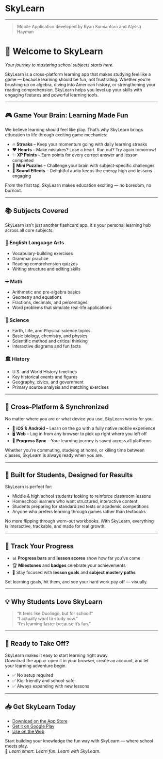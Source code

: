 # SkyLearn

---

> Mobile Application developed by Ryan Sumiantoro and Alyssa Hayman

# 🌌 Welcome to SkyLearn

_Your journey to mastering school subjects starts here._

SkyLearn is a cross-platform learning app that makes studying feel like a game — because learning should be fun, not frustrating. Whether you're brushing up on algebra, diving into American history, or strengthening your reading comprehension, SkyLearn helps you level up your skills with engaging features and powerful learning tools.

---

## 🎮 Game Your Brain: Learning Made Fun

We believe learning should feel like play. That’s why SkyLearn brings education to life through exciting game mechanics:

- 🔥 **Streaks** – Keep your momentum going with daily learning streaks
- ❤️ **Hearts** – Make mistakes? Lose a heart. Run out? Try again tomorrow!
- ✨ **XP Points** – Earn points for every correct answer and lesson completed
- 🧩 **Mini Puzzles** – Challenge your brain with subject-specific challenges
- 🔔 **Sound Effects** – Delightful audio keeps the energy high and lessons engaging

From the first tap, SkyLearn makes education exciting — no boredom, no burnout.

---

## 📚 Subjects Covered

SkyLearn isn't just another flashcard app. It's your personal learning hub across all core subjects:

### 📘 English Language Arts

- Vocabulary-building exercises
- Grammar practice
- Reading comprehension quizzes
- Writing structure and editing skills

### ➗ Math

- Arithmetic and pre-algebra basics
- Geometry and equations
- Fractions, decimals, and percentages
- Word problems that simulate real-life applications

### 🔬 Science

- Earth, Life, and Physical science topics
- Basic biology, chemistry, and physics
- Scientific method and critical thinking
- Interactive diagrams and fun facts

### 🏛️ History

- U.S. and World History timelines
- Key historical events and figures
- Geography, civics, and government
- Primary source analysis and matching exercises

---

## 📱 Cross-Platform & Synchronized

No matter where you are or what device you use, SkyLearn works for you.

- 📲 **iOS & Android** – Learn on the go with a fully native mobile experience
- 🖥️ **Web** – Log in from any browser to pick up right where you left off
- 🔄 **Progress Sync** – Your learning journey is saved across all platforms

Whether you're commuting, studying at home, or killing time between classes, SkyLearn is always ready when you are.

---

## 🧠 Built for Students, Designed for Results

SkyLearn is perfect for:

- Middle & high school students looking to reinforce classroom lessons
- Homeschool learners who want structured, interactive content
- Students preparing for standardized tests or academic competitions
- Anyone who prefers learning through games rather than textbooks

No more flipping through worn-out workbooks. With SkyLearn, everything is interactive, trackable, and made for real growth.

---

## 🧭 Track Your Progress

- 📊 **Progress bars** and **lesson scores** show how far you’ve come
- 🏆 **Milestones** and **badges** celebrate your achievements
- 🎯 Stay focused with **lesson goals** and **subject mastery paths**

Set learning goals, hit them, and see your hard work pay off — visually.

---

## 💡 Why Students Love SkyLearn

> “It feels like Duolingo, but for school!”  
> “I actually _want_ to study now.”  
> “I’m learning faster because it’s fun.”

---

## 🚀 Ready to Take Off?

SkyLearn makes it easy to start learning right away.  
Download the app or open it in your browser, create an account, and let your learning adventure begin.

- ✅ No setup required
- ✅ Kid-friendly and school-safe
- ✅ Always expanding with new lessons

---

## 📥 Get SkyLearn Today

- [Download on the App Store](#)
- [Get it on Google Play](#)
- [Use on the Web](#)

Start building your knowledge the fun way with SkyLearn — where school meets play.  
🌟 _Learn smart. Learn fun. Learn with SkyLearn._
